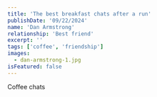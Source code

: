 ```yaml
---
title: 'The best breakfast chats after a run'
publishDate: '09/22/2024'
name: 'Dan Armstrong'
relationship: 'Best friend'
excerpt: ''
tags: ['coffee', 'friendship']
images:
  - dan-armstrong-1.jpg
isFeatured: false
---
```


Coffee chats